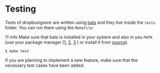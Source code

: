 # Testing

Tests of dropboxignore are written using [bats](https://github.com/bats-core/bats-core) and they live inside the
`tests` folder. You can run them using the `Makefile`:

!!! info
    Make sure that bats is installed in your system and also in you `PATH` (use your package manager
[[1](https://formulae.brew.sh/formula/bats-core), [2](https://packages.debian.org/buster/bats),
[3](https://archlinux.org/packages/community/any/bash-bats/) ] or install it from
[source](https://github.com/bats-core/bats-core)).

```shell
$ make test
```

If you are planning to implement a new feature, make sure that the necessary test cases have been added.
